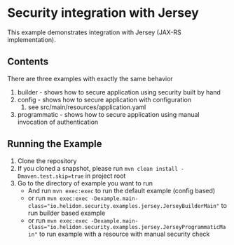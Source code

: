 Security integration with Jersey
===================

This example demonstrates integration with Jersey (JAX-RS implementation).

Contents
--------
There are three examples with exactly the same behavior
1. builder - shows how to secure application using security built by hand
2. config - shows how to secure application with configuration
    1. see src/main/resources/application.yaml
3. programmatic - shows how to secure application using manual invocation of authentication

Running the Example
-------------------

1. Clone the repository
2. If you cloned a snapshot, please run `mvn clean install -Dmaven.test.skip=true` in project root
3. Go to the directory of example you want to run
    - And run `mvn exec:exec` to run the default example (config based)
    - or  run `mvn exec:exec -Dexample.main-class="io.helidon.security.examples.jersey.JerseyBuilderMain"` 
    to run builder based example
    - or run `mvn exec:exec -Dexample.main-class="io.helidon.security.examples.jersey.JerseyProgrammaticMain"` 
    to run example with a resource with manual security check
